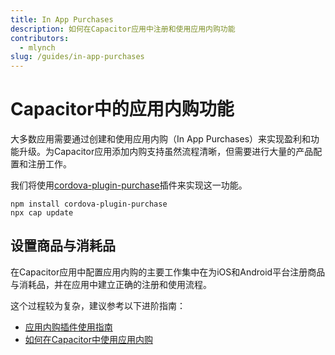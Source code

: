 ```yaml
---
title: In App Purchases
description: 如何在Capacitor应用中注册和使用应用内购功能
contributors:
  - mlynch
slug: /guides/in-app-purchases
---
```


# Capacitor中的应用内购功能

大多数应用需要通过创建和使用应用内购（In App Purchases）来实现盈利和功能升级。为Capacitor应用添加内购支持虽然流程清晰，但需要进行大量的产品配置和注册工作。

我们将使用[cordova-plugin-purchase](https://github.com/j3k0/cordova-plugin-purchase)插件来实现这一功能。

```shell
npm install cordova-plugin-purchase
npx cap update
```

## 设置商品与消耗品

在Capacitor应用中配置应用内购的主要工作集中在为iOS和Android平台注册商品与消耗品，并在应用中建立正确的注册和使用流程。

这个过程较为复杂，建议参考以下进阶指南：
- [应用内购插件使用指南](https://purchase.cordova.fovea.cc/)
- [如何在Capacitor中使用应用内购](https://devdactic.com/ionic-in-app-purchase-capacitor/)